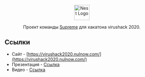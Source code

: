 <p align="center">
  <a href="https://virushack2020.nulnow.com" target="blank"><img src="https://virushack2020.nulnow.com/logo.png" width="50" alt="Nest Logo" /></a>
</p>
  
  <p align="center">Проект команды <a href="https://virushack2020.nulnow.com" target="blank">Supreme</a> для хакатона virushack 2020.</p>
    <p align="center">

  <!--[![Backers on Open Collective](https://opencollective.com/nest/backers/badge.svg)](https://opencollective.com/nest#backer)
  [![Sponsors on Open Collective](https://opencollective.com/nest/sponsors/badge.svg)](https://opencollective.com/nest#sponsor)-->

<!--
## Описание

## Установка

```bash
$ npm install
```

## Запуск сервера

```bash
$ npm run start
```

-->

## Ссылки

- Сайт - [https://virushack2020.nulnow.com/](https://virushack2020.nulnow.com/)
- Презентация - [Ссылка](https://virushack2020.nulnow.com/presentation.pptx)
- Видео - [Ссылка](https://virushack2020.nulnow.com/video.mp4)

